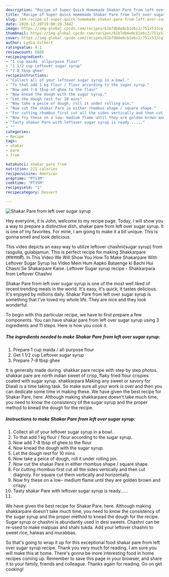 ```yaml
---
description: "Recipe of Super Quick Homemade Shakar Pare from left over sugar syrup"
title: "Recipe of Super Quick Homemade Shakar Pare from left over sugar syrup"
slug: 144-recipe-of-super-quick-homemade-shakar-pare-from-left-over-sugar-syrup
date: 2020-12-20T19:00:28.344Z
image: https://img-global.cpcdn.com/recipes/61b7db6e0cb1ebc2/751x532cq70/shakar-pare-from-left-over-sugar-syrup-recipe-main-photo.jpg
thumbnail: https://img-global.cpcdn.com/recipes/61b7db6e0cb1ebc2/751x532cq70/shakar-pare-from-left-over-sugar-syrup-recipe-main-photo.jpg
cover: https://img-global.cpcdn.com/recipes/61b7db6e0cb1ebc2/751x532cq70/shakar-pare-from-left-over-sugar-syrup-recipe-main-photo.jpg
author: Lydia Gilbert
ratingvalue: 4.1
reviewcount: 6888
recipeingredient:
- "1 cup maida  allpurpose flour"
- "1 1/2 cup Leftover sugar syrup"
- "7-8 tbsp ghee"
recipeinstructions:
- "Collect all of your leftover sugar syrup in a bowl."
- "To that add 1 kg flour / flour according to the sugar syrup."
- "Now add 7-8 tbsp of ghee to the flour"
- "Now knead the dough with the sugar syrup."
- "Let the dough rest for 10 mins"
- "Now take a peice of dough, roll it under rolling pin."
- "Now cut the shakar Pare in either rhombus shape / square shape."
- "For cutting rhombus first cut all the sides vertically and then cut diagnoly. For square cut them vertically and horizontally."
- "Now fry these on a low- medium flame until they are golden brown and crispy."
- "Tasty shakar Pare with leftover sugar syrup is ready......"
- ""
categories:
- Recipe
tags:
- shakar
- pare
- from

katakunci: shakar pare from 
nutrition: 221 calories
recipecuisine: American
preptime: "PT13M"
cooktime: "PT35M"
recipeyield: "1"
recipecategory: Dessert

---
```



![Shakar Pare from left over sugar syrup](https://img-global.cpcdn.com/recipes/61b7db6e0cb1ebc2/751x532cq70/shakar-pare-from-left-over-sugar-syrup-recipe-main-photo.jpg)

Hey everyone, it is John, welcome to my recipe page. Today, I will show you a way to prepare a distinctive dish, shakar pare from left over sugar syrup. It is one of my favorites. For mine, I am going to make it a bit unique. This is gonna smell and look delicious.

This video depicts an easy way to utilize leftover chashni(sugar syrup) from rasgulla, gulabjamun. This is perfect recipe for making Shakkarpare (शंकरपाळी). In This Video We Will Show You How To Make Shakarpare With Leftover Sugar Syrup Iss Video Mein Hum Aapko Bataenge ki Bachi Hui Chasni Se Shakarpare Kaise. Leftover Sugar syrup recipe - Shakkarpara from Leftover Chashni

Shakar Pare from left over sugar syrup is one of the most well liked of recent trending meals in the world. It's easy, it's quick, it tastes delicious. It's enjoyed by millions daily. Shakar Pare from left over sugar syrup is something that I've loved my whole life. They are nice and they look wonderful.


To begin with this particular recipe, we have to first prepare a few components. You can have shakar pare from left over sugar syrup using 3 ingredients and 11 steps. Here is how you cook it.

<!--inarticleads1-->

##### The ingredients needed to make Shakar Pare from left over sugar syrup:

1. Prepare 1 cup maida / all-purpose flour
1. Get 1 1/2 cup Leftover sugar syrup
1. Prepare 7-8 tbsp ghee


It is generally made during. shakkar pare recipe with step by step photos. shakkar pare are north indian sweet of crisp, flaky fried flour crispies coated with sugar syrup. shakkarpara Making any sweet or savory for Diwali is a time taking task. So make sure all your work is over and then you can dedicate some time in making these. We have given the best recipe for Shakar Pare, here. Although making shakkarpare doesn&#39;t take much time, you need to know the consistency of the sugar syrup and the proper method to knead the dough for the recipe. 

<!--inarticleads2-->

##### Instructions to make Shakar Pare from left over sugar syrup:

1. Collect all of your leftover sugar syrup in a bowl.
1. To that add 1 kg flour / flour according to the sugar syrup.
1. Now add 7-8 tbsp of ghee to the flour
1. Now knead the dough with the sugar syrup.
1. Let the dough rest for 10 mins
1. Now take a peice of dough, roll it under rolling pin.
1. Now cut the shakar Pare in either rhombus shape / square shape.
1. For cutting rhombus first cut all the sides vertically and then cut diagnoly. For square cut them vertically and horizontally.
1. Now fry these on a low- medium flame until they are golden brown and crispy.
1. Tasty shakar Pare with leftover sugar syrup is ready......
1. 


We have given the best recipe for Shakar Pare, here. Although making shakkarpare doesn&#39;t take much time, you need to know the consistency of the sugar syrup and the proper method to knead the dough for the recipe. Sugar syrup or chashni is abundantly used in desi sweets. Chashni can be re-used to make malpuas and shahi tukda. Add your leftover chashni to sweet rice, halwas and murabbas. 

So that's going to wrap it up for this exceptional food shakar pare from left over sugar syrup recipe. Thank you very much for reading. I am sure you will make this at home. There's gonna be more interesting food in home recipes coming up. Remember to save this page in your browser, and share it to your family, friends and colleague. Thanks again for reading. Go on get cooking!
